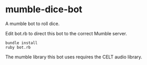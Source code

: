mumble-dice-bot
===============

A mumble bot to roll dice.

Edit bot.rb to direct this bot to the correct Mumble server.


    bundle install
    ruby bot.rb
  
  
  
The mumble library this bot uses requires the CELT audio library.
